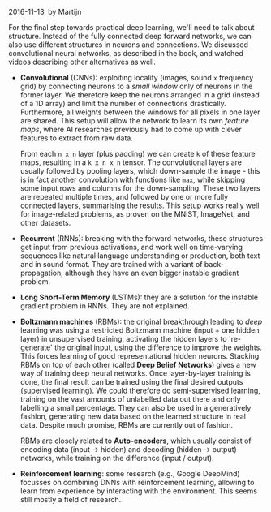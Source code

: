 2016-11-13, by Martijn

For the final step towards practical deep learning, we'll need to talk about
structure. Instead of the fully connected deep forward networks, we can also
use different structures in neurons and connections. We discussed convolutional
neural networks, as described in the book, and watched videos describing other
alternatives as well.

* **Convolutional** (CNNs): exploiting locality (images, sound `x` frequency
  grid) by connecting neurons to a *small window* only of neurons in the former
  layer. We therefore keep the neurons arranged in a grid (instead of a 1D
  array) and limit the number of connections drastically. Furthermore, all
  weights between the windows for all pixels in one layer are shared. This
  setup will allow the network to learn its own *feature maps*, where AI
  researches previously had to come up with clever features to extract from
  raw data.

  From each `n x n` layer (plus padding) we can create `k` of these feature
  maps, resulting in a `k x n x n` tensor. The convolutional layers are usually
  followed by pooling layers, which down-sample the image - this is in fact
  another convolution with functions like `max`, while skipping some input
  rows and columns for the down-sampling. These two layers are repeated multiple
  times, and followed by one or more fully connected layers, summarising the
  results. This setup works really well for image-related problems, as proven
  on the MNIST, ImageNet, and other datasets.

* **Recurrent** (RNNs): breaking with the forward networks, these structures
  get input from previous activations, and work well on time-varying
  sequences like natural language understanding or production, both text and
  in sound format. They are trained with a variant of back-propagation,
  although they have an even bigger instable gradient problem.

* **Long Short-Term Memory** (LSTMs): they are a solution for the instable
  gradient problem in RNNs. They are not explained.

* **Boltzmann machines** (RBMs): the original breakthrough leading to *deep*
  learning was using a restricted Boltzmann machine (input + one hidden layer)
  in unsupervised training, activating the hidden layers to 're-generate' the
  original input, using the difference to improve the weights. This forces
  learning of good representational hidden neurons. Stacking RBMs on top of
  each other (called **Deep Belief Networks**) gives a new way of training
  deep neural networks. Once layer-by-layer training is done, the final result
  can be trained using the final desired outputs (supervised learning). We
  could therefore do semi-supervised learning, training on the vast amounts of
  unlabelled data out there and only labelling a small percentage. They can
  also be used in a generatively fashion, generating new data based on the
  learned structure in real data. Despite much promise, RBMs are currently out
  of fashion.

  RBMs are closely related to **Auto-encoders**, which usually consist of
  encoding data (input -> hidden) and decoding (hidden -> output) networks,
  while training on the difference (input / output). 

* **Reinforcement learning**: some research (e.g., Google DeepMind) focusses
  on combining DNNs with reinforcement learning, allowing to learn from
  experience by interacting with the environment. This seems still mostly
  a field of research.
